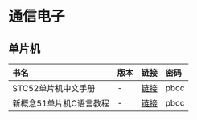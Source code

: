 # 通信电子

## 单片机

书名 | 版本 | 链接 | 密码
:-|:-|:-|:-
STC52单片机中文手册 | - | [链接](https://pan.baidu.com/s/1IuhOpFlKWRMR2VVP4zEH6g) | pbcc
新概念51单片机C语言教程 | - | [链接](https://pan.baidu.com/s/1FmdNKlrEfX_ljeHy-zcblg) | pbcc
